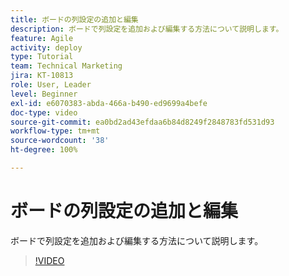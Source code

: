 ```yaml
---
title: ボードの列設定の追加と編集
description: ボードで列設定を追加および編集する方法について説明します。
feature: Agile
activity: deploy
type: Tutorial
team: Technical Marketing
jira: KT-10813
role: User, Leader
level: Beginner
exl-id: e6070383-abda-466a-b490-ed9699a4befe
doc-type: video
source-git-commit: ea0bd2ad43efdaa6b84d8249f2848783fd531d93
workflow-type: tm+mt
source-wordcount: '38'
ht-degree: 100%

---
```


# ボードの列設定の追加と編集

ボードで列設定を追加および編集する方法について説明します。

>[!VIDEO](https://video.tv.adobe.com/v/347332/?quality=12&learn=on)
